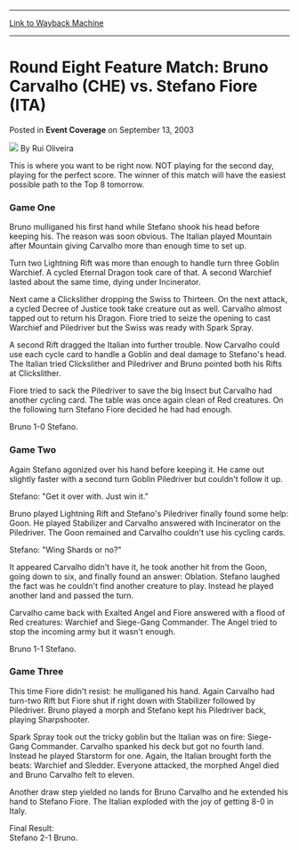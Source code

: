 
---
[Link to Wayback Machine](https://web.archive.org/web/20220809170250/https://magic.wizards.com/en/articles/archive/event-coverage/round-eight-feature-match-bruno-carvalho-che-vs-stefano-fiore-ita)

[_metadata_:author]:- "Rui Oliveira"
[_metadata_:description]:- "This is where you want to be right now. NOT playing for the second day, playing for the perfect score. The winner of this match will have the easiest possible path to the Top 8 tomorrow.Game OneBruno mulliganed his first hand while Stefano shook his head before keeping his. The reason was soon obvious. The Italian played Mountain after Mountain giving Carvalho more than enough"
[_metadata_:generator]:- "Drupal 7 (http://drupal.org)"
[_metadata_:node]:- "774911"
[_metadata_:publish_date]:- "2003-09-13"
[_metadata_:source]:- "div-main-content"
[_metadata_:title]:- "Round Eight Feature Match: Bruno Carvalho (CHE) vs. Stefano Fiore (ITA)"
[_metadata_:wayback_capture_timestamp]:- "2022-08-09 17:02:50"
[_metadata_:wayback_raw_url]:- "https://web.archive.org/web/20220809170250id_/https://magic.wizards.com/en/articles/archive/event-coverage/round-eight-feature-match-bruno-carvalho-che-vs-stefano-fiore-ita"
[_metadata_:wayback_url]:- "https://magic.wizards.com/en/articles/archive/event-coverage/round-eight-feature-match-bruno-carvalho-che-vs-stefano-fiore-ita"
---


Round Eight Feature Match: Bruno Carvalho (CHE) vs. Stefano Fiore (ITA)
=======================================================================



 Posted in **Event Coverage**
 on September 13, 2003 






![](https://media.magic.wizards.com/styles/auth_small/public/generic-avatar-150_103.png)
By Rui Oliveira











This is where you want to be right now. NOT playing for the second day, playing for the perfect score. The winner of this match will have the easiest possible path to the Top 8 tomorrow.

### Game One

Bruno mulliganed his first hand while Stefano shook his head before keeping his. The reason was soon obvious. The Italian played Mountain after Mountain giving Carvalho more than enough time to set up.

Turn two Lightning Rift was more than enough to handle turn three Goblin Warchief. A cycled Eternal Dragon took care of that. A second Warchief lasted about the same time, dying under Incinerator.

Next came a Clickslither dropping the Swiss to Thirteen. On the next attack, a cycled Decree of Justice took take creature out as well. Carvalho almost tapped out to return his Dragon. Fiore tried to seize the opening to cast Warchief and Piledriver but the Swiss was ready with Spark Spray.

A second Rift dragged the Italian into further trouble. Now Carvalho could use each cycle card to handle a Goblin and deal damage to Stefano's head. The Italian tried Clickslither and Piledriver and Bruno pointed both his Rifts at Clickslither.

Fiore tried to sack the Piledriver to save the big Insect but Carvalho had another cycling card. The table was once again clean of Red creatures. On the following turn Stefano Fiore decided he had had enough.

Bruno 1-0 Stefano.

### Game Two

Again Stefano agonized over his hand before keeping it. He came out slightly faster with a second turn Goblin Piledriver but couldn't follow it up.

Stefano: "Get it over with. Just win it."

Bruno played Lightning Rift and Stefano's Piledriver finally found some help: Goon. He played Stabilizer and Carvalho answered with Incinerator on the Piledriver. The Goon remained and Carvalho couldn't use his cycling cards.

Stefano: "Wing Shards or no?"

It appeared Carvalho didn't have it, he took another hit from the Goon, going down to six, and finally found an answer: Oblation. Stefano laughed the fact was he couldn't find another creature to play. Instead he played another land and passed the turn.

Carvalho came back with Exalted Angel and Fiore answered with a flood of Red creatures: Warchief and Siege-Gang Commander. The Angel tried to stop the incoming army but it wasn't enough.

Bruno 1-1 Stefano.

### Game Three

This time Fiore didn't resist: he mulliganed his hand. Again Carvalho had turn-two Rift but Fiore shut if right down with Stabilizer followed by Piledriver. Bruno played a morph and Stefano kept his Piledriver back, playing Sharpshooter.

Spark Spray took out the tricky goblin but the Italian was on fire: Siege-Gang Commander. Carvalho spanked his deck but got no fourth land. Instead he played Starstorm for one. Again, the Italian brought forth the beats: Warchief and Sledder. Everyone attacked, the morphed Angel died and Bruno Carvalho felt to eleven.

Another draw step yielded no lands for Bruno Carvalho and he extended his hand to Stefano Fiore. The Italian exploded with the joy of getting 8-0 in Italy.

Final Result:  
 Stefano 2-1 Bruno.







